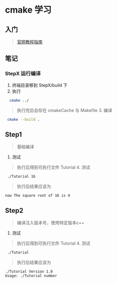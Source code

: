 # cmake 学习

## 入门

> [官网教程指南](https://cmake.org/cmake/help/latest/guide/tutorial/index.html#guide:CMake%20Tutorial)

## 笔记

### StepX 运行编译

1. 终端目录移到 StepX/build 下
2. 执行

```bash
  cmake ../
```

> 执行完后会存在 cmakeCache 与 Makefile 3. 编译

```bash
 cmake --build .
```

## Step1
> 基础编译
1. 测试

> 执行后得到可执行文件 Tutorial 4. 测试

```bash
 ./Tutorial 16
```

> 执行后结果应该为 
```
now The square root of 16 is 4
```

## Step2
> 编译注入版本号，使用特定版本c++
1. 测试

> 执行后得到可执行文件 Tutorial 4. 测试

```bash
 ./Tutorial 
```

> 执行后结果应该为 
```
./Tutorial Version 1.0
Usage: ./Tutorial number
```
